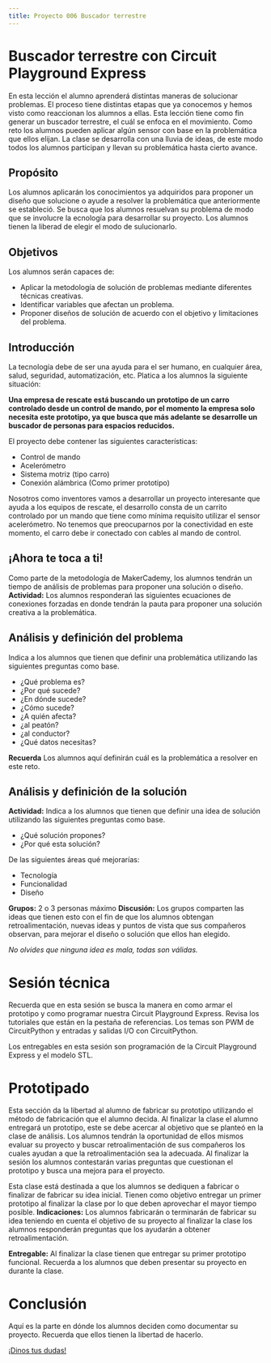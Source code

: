 ```yaml
---
title: Proyecto 006 Buscador terrestre
---
```


# Buscador terrestre con Circuit Playground Express

En esta lección el alumno aprenderá distintas maneras de solucionar problemas. El proceso tiene distintas etapas que ya conocemos y hemos visto como reaccionan los alumnos a ellas. Esta lección tiene como fin generar un buscador terrestre, el cuál se enfoca en el movimiento. Como reto los alumnos pueden aplicar algún sensor con base en la problemática que ellos elijan. La clase se desarrolla con una lluvia de ideas, de este modo todos los alumnos participan y llevan su problemática hasta cierto avance. 

## Propósito
Los alumnos aplicarán los conocimientos ya adquiridos para proponer un diseño que solucione o ayude a resolver la problemática que anteriormente se estableció. Se busca que los alumnos resuelvan su problema de modo que se involucre la ecnología para desarrollar su proyecto. Los alumnos tienen la liberad de elegir el modo de sulucionarlo.

## Objetivos
Los alumnos serán capaces de:
- Aplicar la metodología de solución de problemas mediante diferentes técnicas creativas. 
- Identificar variables que afectan un problema. 
- Proponer diseños de solución de acuerdo con el objetivo y limitaciones del problema.

## Introducción
La tecnología debe de ser una ayuda para el ser humano, en cualquier área, salud, seguridad, automatización, etc. Platica a los alumnos la siguiente situación:

**Una empresa de rescate está buscando un prototipo de un carro controlado desde un control de mando, por el momento la empresa solo necesita este prototipo, ya que busca que más adelante se desarrolle un buscador de personas para espacios reducidos.**

El proyecto debe contener las siguientes características:
- Control de mando     
- Acelerómetro      
- Sistema motriz (tipo carro)      
- Conexión alámbrica (Como primer prototipo)

Nosotros como inventores vamos a desarrollar un proyecto interesante que ayuda a los equipos de rescate, el desarrollo consta de un carrito controlado por un mando que tiene como mínima requisito utilizar el sensor acelerómetro. No tenemos que preocuparnos por la conectividad en este momento, el carro debe ir conectado con cables al mando de control.

##  ¡Ahora te toca a ti!
Como parte de la metodología de MakerCademy, los alumnos tendrán un tiempo de análisis de problemas para proponer una solución o diseño. 
**Actividad:** Los alumnos responderań las siguientes ecuaciones de conexiones forzadas en donde tendrán la pauta para proponer una solución creativa a la problemática.

## Análisis y definición del problema
 Indica a los alumnos que tienen que definir una problemática utilizando las siguientes preguntas como base. 
 - ¿Qué problema es? 
 - ¿Por qué sucede? 
 - ¿En dónde sucede? 
 - ¿Cómo sucede? 
 - ¿A quién afecta? 
 - ¿al peatón? 
 - ¿al conductor? 
 - ¿Qué datos necesitas?

**Recuerda** Los alumnos aquí definirán cuál es la problemática a resolver en este reto.

## Análisis y definición de la solución
**Actividad:** Indica a los alumnos que tienen que definir una idea de solución utilizando las siguientes preguntas como base. 
- ¿Qué solución propones?
- ¿Por qué esta solución?   

De las siguientes áreas qué mejorarías:      
- Tecnología      
- Funcionalidad      
- Diseño

**Grupos:** 2 o 3 personas máximo
**Discusión:** Los grupos comparten las ideas que tienen esto con el fin de que los alumnos obtengan retroalimentación, nuevas ideas y puntos de vista que sus compañeros observan, para mejorar el diseño o solución que ellos han elegido.

*No olvides que ninguna idea es mala, todas son válidas.*

# Sesión técnica
Recuerda que en esta sesión se busca la manera en como armar el prototipo y como programar nuestra Circuit Playground Express. Revisa los tutoriales que están en la pestaña de referencias. Los temas son PWM de CircuitPython y entradas y salidas I/O con CircuitPython.

Los entregables en esta sesión son programación de la Circuit Playground Express y el modelo STL.

# Prototipado

Esta sección da la libertad al alumno de fabricar su prototipo utilizando el método de fabricación que el alumno decida. Al finalizar la clase el alumno entregará un prototipo, este se debe acercar al objetivo que se planteó en la clase de análisis. Los alumnos tendrán la oportunidad de ellos mismos evaluar su proyecto y buscar retroalimentación de sus compañeros los cuales ayudan a que la retroalimentación sea la adecuada. Al finalizar la sesión los alumnos contestarán varias preguntas que cuestionan el prototipo y busca una mejora para el proyecto.

Esta clase está destinada a que los alumnos se dediquen a fabricar o finalizar de fabricar su idea inicial. Tienen como objetivo entregar un primer prototipo al finalizar la clase por lo que deben aprovechar el mayor tiempo posible.
**Indicaciones:** Los alumnos fabricarán o terminarán de fabricar su idea teniendo en cuenta el objetivo de su proyecto al finalizar la clase los alumnos responderán preguntas que los ayudarán a obtener retroalimentación.


**Entregable:** Al finalizar la clase tienen que entregar su primer prototipo funcional.
Recuerda a los alumnos que deben presentar su proyecto en durante la clase.

# Conclusión
Aquí es la parte en dónde los alumnos deciden como documentar su proyecto. Recuerda que ellos tienen la libertad de hacerlo.

<a class="btn btn-primary" target="_blank" href="http://www.makermex.com/forum/makercademy-124">¡Dinos tus dudas!</a>
